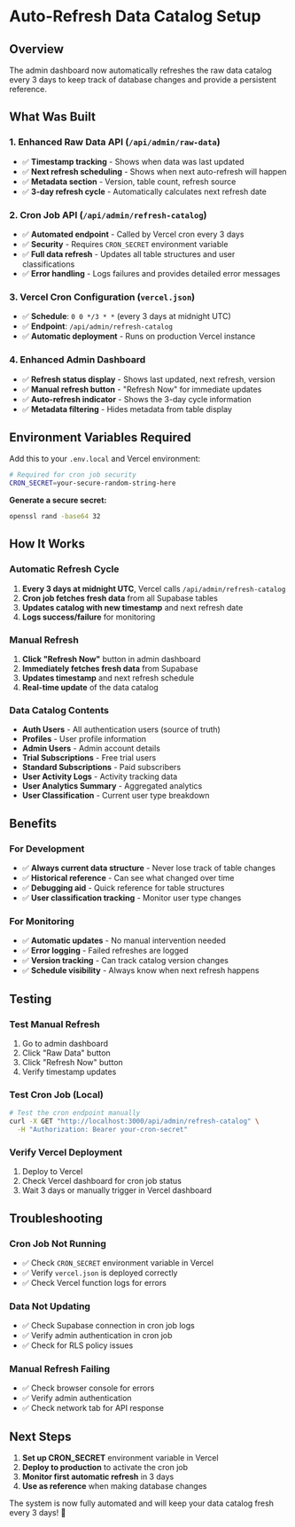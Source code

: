 # Auto-Refresh Data Catalog Setup

## Overview

The admin dashboard now automatically refreshes the raw data catalog every 3 days to keep track of database changes and provide a persistent reference.

## What Was Built

### 1. Enhanced Raw Data API (`/api/admin/raw-data`)

- ✅ **Timestamp tracking** - Shows when data was last updated
- ✅ **Next refresh scheduling** - Shows when next auto-refresh will happen
- ✅ **Metadata section** - Version, table count, refresh source
- ✅ **3-day refresh cycle** - Automatically calculates next refresh date

### 2. Cron Job API (`/api/admin/refresh-catalog`)

- ✅ **Automated endpoint** - Called by Vercel cron every 3 days
- ✅ **Security** - Requires `CRON_SECRET` environment variable
- ✅ **Full data refresh** - Updates all table structures and user classifications
- ✅ **Error handling** - Logs failures and provides detailed error messages

### 3. Vercel Cron Configuration (`vercel.json`)

- ✅ **Schedule**: `0 0 */3 * *` (every 3 days at midnight UTC)
- ✅ **Endpoint**: `/api/admin/refresh-catalog`
- ✅ **Automatic deployment** - Runs on production Vercel instance

### 4. Enhanced Admin Dashboard

- ✅ **Refresh status display** - Shows last updated, next refresh, version
- ✅ **Manual refresh button** - "Refresh Now" for immediate updates
- ✅ **Auto-refresh indicator** - Shows the 3-day cycle information
- ✅ **Metadata filtering** - Hides metadata from table display

## Environment Variables Required

Add this to your `.env.local` and Vercel environment:

```bash
# Required for cron job security
CRON_SECRET=your-secure-random-string-here
```

**Generate a secure secret:**

```bash
openssl rand -base64 32
```

## How It Works

### Automatic Refresh Cycle

1. **Every 3 days at midnight UTC**, Vercel calls `/api/admin/refresh-catalog`
2. **Cron job fetches fresh data** from all Supabase tables
3. **Updates catalog with new timestamp** and next refresh date
4. **Logs success/failure** for monitoring

### Manual Refresh

1. **Click "Refresh Now"** button in admin dashboard
2. **Immediately fetches fresh data** from Supabase
3. **Updates timestamp** and next refresh schedule
4. **Real-time update** of the data catalog

### Data Catalog Contents

- **Auth Users** - All authentication users (source of truth)
- **Profiles** - User profile information
- **Admin Users** - Admin account details
- **Trial Subscriptions** - Free trial users
- **Standard Subscriptions** - Paid subscribers
- **User Activity Logs** - Activity tracking data
- **User Analytics Summary** - Aggregated analytics
- **User Classification** - Current user type breakdown

## Benefits

### For Development

- ✅ **Always current data structure** - Never lose track of table changes
- ✅ **Historical reference** - Can see what changed over time
- ✅ **Debugging aid** - Quick reference for table structures
- ✅ **User classification tracking** - Monitor user type changes

### For Monitoring

- ✅ **Automatic updates** - No manual intervention needed
- ✅ **Error logging** - Failed refreshes are logged
- ✅ **Version tracking** - Can track catalog version changes
- ✅ **Schedule visibility** - Always know when next refresh happens

## Testing

### Test Manual Refresh

1. Go to admin dashboard
2. Click "Raw Data" button
3. Click "Refresh Now" button
4. Verify timestamp updates

### Test Cron Job (Local)

```bash
# Test the cron endpoint manually
curl -X GET "http://localhost:3000/api/admin/refresh-catalog" \
  -H "Authorization: Bearer your-cron-secret"
```

### Verify Vercel Deployment

1. Deploy to Vercel
2. Check Vercel dashboard for cron job status
3. Wait 3 days or manually trigger in Vercel dashboard

## Troubleshooting

### Cron Job Not Running

- ✅ Check `CRON_SECRET` environment variable in Vercel
- ✅ Verify `vercel.json` is deployed correctly
- ✅ Check Vercel function logs for errors

### Data Not Updating

- ✅ Check Supabase connection in cron job logs
- ✅ Verify admin authentication in cron job
- ✅ Check for RLS policy issues

### Manual Refresh Failing

- ✅ Check browser console for errors
- ✅ Verify admin authentication
- ✅ Check network tab for API response

## Next Steps

1. **Set up CRON_SECRET** environment variable in Vercel
2. **Deploy to production** to activate the cron job
3. **Monitor first automatic refresh** in 3 days
4. **Use as reference** when making database changes

The system is now fully automated and will keep your data catalog fresh every 3 days! 🎉
